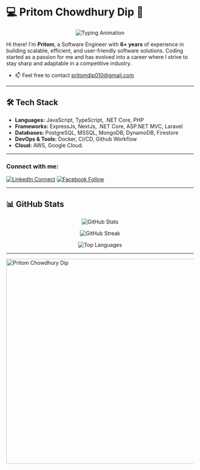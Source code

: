 # 💻 Pritom Chowdhury Dip 👋

<p align="center">
  <img src="https://readme-typing-svg.herokuapp.com/?font=Fira+Code&pause=1000&width=570&lines=Experienced+Frontend+Developer;Spacializing+in+TypeScript+%26+Dot+Net+core+stack" alt="Typing Animation">
</p>

Hi there! I'm **Pritom**, a Software Engineer with **6+ years** of experience in building scalable, efficient, and user-friendly software solutions. Coding started as a passion for me and has evolved into a career where I strive to stay sharp and adaptable in a competitive industry.

- 📫 Feel free to contact pritomdip010@gmail.com

---

## 🛠️ Tech Stack

- **Languages:** JavaScript, TypeScript, .NET Core, PHP
- **Frameworks:** ExpressJs, NextJs, .NET Core, ASP.NET MVC, Laravel
- **Databases:** PostgreSQL, MSSQL, MongoDB, DynamoDB, Firestore
- **DevOps & Tools:** Docker, CI/CD, Github Workflow
- **Cloud:** AWS, Google Cloud.

---

### Connect with me:

[![LinkedIn Connect](https://img.shields.io/badge/%20-Connect-black?color=14171A&labelColor=212121&logo=linkedin&logoColor=ffffff)](https://www.linkedin.com/in/pritom-chowdhury-dip/)
[![Facebook Follow](https://img.shields.io/badge/%20-Follow-black?color=14171A&labelColor=1976d2&logo=facebook&logoColor=ffffff)](https://web.facebook.com/pritomchowdhurydip)

---

## 📊 GitHub Stats

<p align="center">
  <img src="https://github-readme-stats.vercel.app/api?username=pritom-dip&show_icons=true&hide_title=true&theme=algolia" alt="GitHub Stats">
</p>

<p align="center">
  <img src="https://github-readme-streak-stats.herokuapp.com/?user=pritom-dip&theme=algolia" alt="GitHub Streak">
</p>

<p align="center">
  <img src="https://github-readme-stats.vercel.app/api/top-langs/?username=pritom-dip&layout=compact&theme=algolia" alt="Top Languages">
</p>

---

<img align="center" src="https://github-readme-stats.vercel.app/api?username=pritom-dip&show_icons=true&theme=mona=kali&title_color=3cb480&locale=en" alt="Pritom Chowdhury Dip" width="550px" />

